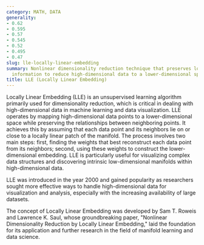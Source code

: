 ```yaml
---
category: MATH, DATA
generality:
- 0.62
- 0.595
- 0.57
- 0.545
- 0.52
- 0.495
- 0.47
slug: lle-locally-linear-embedding
summary: Nonlinear dimensionality reduction technique that preserves local neighborhood
  information to reduce high-dimensional data to a lower-dimensional space.
title: LLE (Locally Linear Embedding)
---
```


Locally Linear Embedding (LLE) is an unsupervised learning algorithm primarily used for dimensionality reduction, which is critical in dealing with high-dimensional data in machine learning and data visualization. LLE operates by mapping high-dimensional data points to a lower-dimensional space while preserving the relationships between neighboring points. It achieves this by assuming that each data point and its neighbors lie on or close to a locally linear patch of the manifold. The process involves two main steps: first, finding the weights that best reconstruct each data point from its neighbors; second, using these weights to construct the lower-dimensional embedding. LLE is particularly useful for visualizing complex data structures and discovering intrinsic low-dimensional manifolds within high-dimensional data.

LLE was introduced in the year 2000 and gained popularity as researchers sought more effective ways to handle high-dimensional data for visualization and analysis, especially with the increasing availability of large datasets.

The concept of Locally Linear Embedding was developed by Sam T. Roweis and Lawrence K. Saul, whose groundbreaking paper, "Nonlinear Dimensionality Reduction by Locally Linear Embedding," laid the foundation for its application and further research in the field of manifold learning and data science.